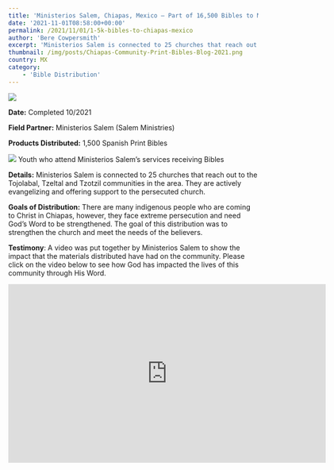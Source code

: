 ```yaml
---
title: 'Ministerios Salem, Chiapas, Mexico – Part of 16,500 Bibles to Mexico'
date: '2021-11-01T08:58:00+00:00'
permalink: /2021/11/01/1-5k-bibles-to-chiapas-mexico
author: 'Bere Cowpersmith'
excerpt: 'Ministerios Salem is connected to 25 churches that reach out to the Tojolabal, Tzeltal and Tzotzil communities in the area. They are actively evangelizing and offering support to the persecuted church. There are many indigenous people who are coming to Christ in Chiapas, however, they face extreme persecution and need God’s Word to be strengthened.'
thumbnail: /img/posts/Chiapas-Community-Print-Bibles-Blog-2021.png
country: MX
category:
    - 'Bible Distribution'
---
```


![](/img/posts/Chiapas-men-print-Bibles-2021.jpg)

**Date:** Completed 10/2021

**Field Partner:** Ministerios Salem (Salem Ministries)

**Products Distributed:** 1,500 Spanish Print Bibles

![](/img/posts/Chiapas-Youth-with-Print-Bibles.png)
Youth who attend Ministerios Salem’s services receiving Bibles

**Details:** Ministerios Salem is connected to 25 churches that reach out to the Tojolabal, Tzeltal and Tzotzil communities in the area. They are actively evangelizing and offering support to the persecuted church.

**Goals of Distribution:** There are many indigenous people who are coming to Christ in Chiapas, however, they face extreme persecution and need God’s Word to be strengthened. The goal of this distribution was to strengthen the church and meet the needs of the believers.

**Testimony**: A video was put together by Ministerios Salem to show the impact that the materials distributed have had on the community. Please click on the video below to see how God has impacted the lives of this community through His Word.

<iframe 
    allow="accelerometer; autoplay; clipboard-write; encrypted-media; gyroscope; picture-in-picture" 
    allowfullscreen="" frameborder="0" height="360" literally="" lives="" loading="lazy" our="" 
    src="https://www.youtube.com/embed/uRiO12zziUE?feature=oembed" transforming="" width="640"
    title="Audio Bibles for Persecuted Believers in Chiapas, Mexico | Literally Transforming Our Lives">
</iframe>